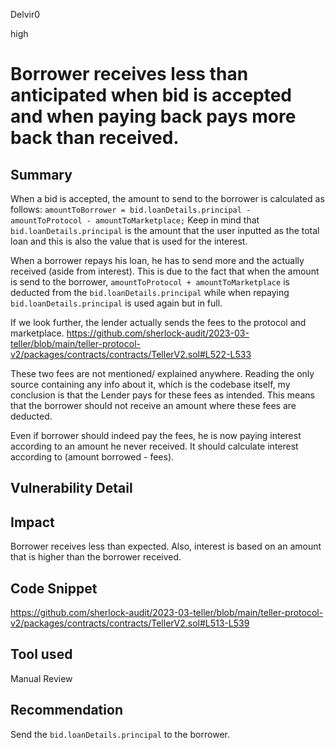 Delvir0

high

# Borrower receives less than anticipated when bid is accepted and when paying back pays more back than received.

## Summary
When a bid is accepted, the amount to send to the borrower is calculated as follows:
`amountToBorrower =
            bid.loanDetails.principal -
            amountToProtocol -
            amountToMarketplace;`
Keep in mind that `bid.loanDetails.principal` is the amount that the user inputted as the total loan and this is also the value that is used for the interest. 

When a borrower repays his loan, he has to send more and the actually received (aside from interest). This is due to the fact that when the amount is send to the borrower, `amountToProtocol + amountToMarketplace` is deducted from the `bid.loanDetails.principal` while when repaying `bid.loanDetails.principal` is used again but in full.

If we look further, the lender actually sends the fees to the protocol and marketplace.
https://github.com/sherlock-audit/2023-03-teller/blob/main/teller-protocol-v2/packages/contracts/contracts/TellerV2.sol#L522-L533

These two fees are not mentioned/ explained anywhere. Reading the only source containing any info about it, which is the codebase itself, my conclusion is that the Lender pays for these fees as intended. This means that the borrower should not receive an amount where these fees are deducted. 

Even if borrower should indeed pay the fees, he is now paying interest according to an amount he never received. It should calculate interest according to (amount borrowed - fees).
## Vulnerability Detail

## Impact
Borrower receives less than expected. Also, interest is based on an amount that is higher than the borrower received.
## Code Snippet
https://github.com/sherlock-audit/2023-03-teller/blob/main/teller-protocol-v2/packages/contracts/contracts/TellerV2.sol#L513-L539
## Tool used

Manual Review

## Recommendation
Send the `bid.loanDetails.principal` to the borrower.